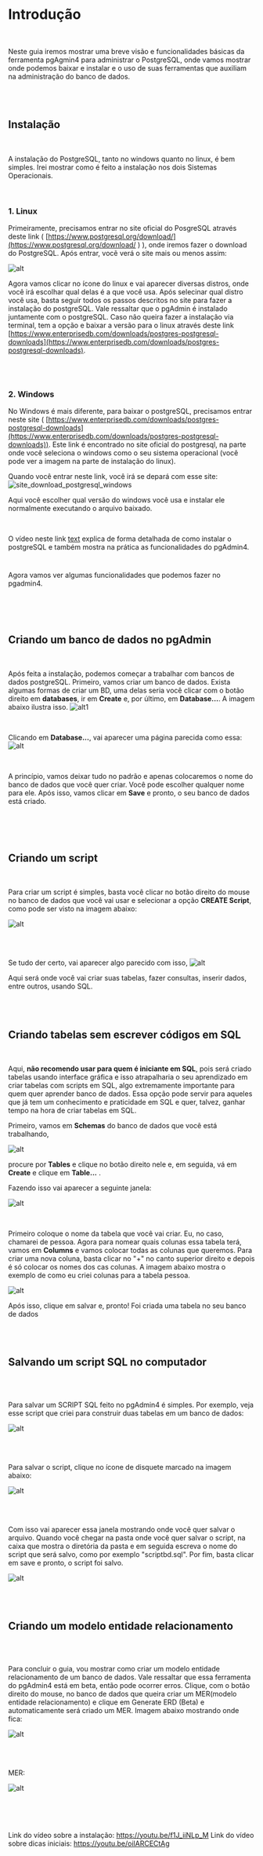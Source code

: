 <p>

<h1>Introdução</h1> 

</p>

<br>

<p>

Neste guia iremos mostrar uma breve visão e funcionalidades básicas da ferramenta pgAgmin4 para administrar o PostgreSQL, onde vamos mostrar onde podemos baixar e instalar e o uso de suas ferramentas que auxiliam na administração do banco de dados.

<br>
<br>

## Instalação

<br>


A instalação do PostgreSQL, tanto no windows quanto no linux, é bem simples. Irei mostrar como é feito a instalação nos dois Sistemas Operacionais.

<br>
 
### 1. Linux
Primeiramente, precisamos entrar no site oficial do PosgreSQL através deste link ( [https://www.postgresql.org/download/](https://www.postgresql.org/download/ ) ), onde iremos fazer o download do PostgreSQL. Após entrar, vocẽ verá o site mais ou menos assim:

![alt](imagens/sitepostgresqllinux.png)

Agora vamos clicar no ícone do linux e vai aparecer diversas distros, onde você irá escolhar qual delas é a que você usa. Após selecinar qual distro você usa, basta seguir todos os passos descritos no site para fazer a instalação do postgreSQL. Vale ressaltar que o pgAdmin é instalado juntamente com o postgreSQL. Caso não queira fazer a instalação via terminal, tem a opção e baixar a versão para o linux através deste link [https://www.enterprisedb.com/downloads/postgres-postgresql-downloads](https://www.enterprisedb.com/downloads/postgres-postgresql-downloads).
    
<br>
<br>

### 2. Windows
No Windows é mais diferente, para baixar o postgreSQL, precisamos entrar neste site ( [https://www.enterprisedb.com/downloads/postgres-postgresql-downloads](https://www.enterprisedb.com/downloads/postgres-postgresql-downloads)). Este link é encontrado no site oficial do postgresql, na parte onde você seleciona o windows como o seu sistema operacional (você pode ver a imagem na parte de instalação do linux).

<p> 

Quando você entrar neste link, você irá se depará com esse site: ![site_download_postgresql_windows](imagens/downloadpostgresqlwindows.png)

Aqui você escolher qual versão do windows você usa e instalar ele normalmente executando o arquivo baixado.
</p>
 
<br>

O vídeo neste link [text](https://link) explica de forma detalhada de como instalar o postgreSQL e também mostra na prática as funcionalidades do pgAdmin4.

 #
Agora vamos ver algumas funcionalidades que podemos fazer no pgadmin4.  

<br>
<br>
<br>

## Criando um banco de dados no pgAdmin

<br>

Após feita a instalação, podemos começar a trabalhar com bancos de dados postgreSQL. Primeiro, vamos criar um banco de dados. Exista algumas formas de criar um BD, uma delas seria você clicar com o botão direito em **databases**, ir em **Create** e, por último, em **Database...**. A imagem abaixo ilustra isso.
![alt1](imagens/criarbd1.png)

<br>


Clicando em **Database...**, vai aparecer uma página parecida como essa:
![alt](imagens/criarbd2.png)

<br>

A princípio, vamos deixar tudo no padrão e apenas colocaremos o nome do banco de dados que você quer criar. Você pode escolher qualquer nome para ele. Após isso, vamos clicar em **Save** e pronto, o seu banco de dados está criado.

<br>
<br>
<br>

## Criando um script 

<br>

Para criar um script é simples, basta você clicar no botão direito do mouse no banco de dados que você vai usar e selecionar a opção **CREATE Script**, como pode ser visto na imagem abaixo:

![alt](imagens/criarscript.png)


<br>
<br>

Se tudo der certo, vai aparecer algo parecido com isso,
![alt](imagens/scriptcriado.png)

Aqui será onde você vai criar suas tabelas, fazer consultas, inserir dados, entre outros, usando SQL.


<br>
<br>

## Criando tabelas sem escrever códigos em SQL

<br>

Aqui, **não recomendo usar para quem é iniciante em SQL**, pois será criado tabelas usando interface gráfica e isso atrapalharia o seu aprendizado em criar tabelas com scripts em SQL, algo extremamente importante para quem quer aprender banco de dados. Essa opção pode servir para aqueles que já tem um conhecimento e praticidade em SQL e quer, talvez, ganhar tempo na hora de criar tabelas em SQL.

<p> 

Primeiro, vamos em **Schemas** do banco de dados que você está trabalhando, 

![alt](imagens/schemas.png)

procure por **Tables** e clique no botão direito nele e, em seguida, vá em **Create** e clique em **Table...** . 

Fazendo isso vai aparecer a seguinte janela:
</p>

![alt](imagens/createtable.png)

<br> 

Primeiro coloque o nome da tabela que você vai criar. Eu, no caso, chamarei de pessoa. Agora para nomear quais colunas essa tabela terá, vamos em **Columns** e vamos colocar todas as colunas que queremos. Para criar uma nova coluna, basta clicar no "+" no canto superior direito e depois é só colocar os nomes dos cas colunas. A imagem abaixo mostra o exemplo de como eu criei colunas para a tabela pessoa. 

![alt](imagens/criandocolunas.png)

Após isso, clique em salvar e, pronto! Foi criada uma tabela no seu banco de dados

<br>
<br>



## Salvando um script SQL no computador

<br>
<br>

Para salvar um SCRIPT SQL feito no pgAdmin4 é simples. Por exemplo, veja esse script que criei para construir duas tabelas em um banco de dados: 

![alt](imagens/codigosql.png)

<br>
<br>

Para salvar o script, clique no ícone de disquete marcado na imagem abaixo:

![alt](imagens/salvarscript.png)

<br>
<br>

Com isso vai aparecer essa janela mostrando onde você quer salvar o arquivo. Quando você chegar na pasta onde você quer salvar o script, na caixa que mostra o diretória da pasta e em seguida escreva o nome do script que será salvo, como por exemplo "scriptbd.sql". Por fim, basta clicar em save e pronto, o script foi salvo.

![alt](imagens/salvarfinal.png)

<br>
<br>

## Criando um modelo entidade relacionamento


<br>
<br>

Para concluir o guia, vou mostrar como criar um modelo entidade relacionamento de um banco de dados. Vale ressaltar que essa ferramenta do pgAdmin4 está em beta, então pode ocorrer erros. Clique, com o botão direito do mouse, no banco de dados que queira criar um MER(modelo entidade relacionamento) e clique em Generate ERD (Beta) e automaticamente será criado um MER. Imagem abaixo mostrando onde fica:

![alt](imagens/mer1.png)


<br>
<br>


MER:

![alt](imagens/merfinal.png)


<br>
<br>
<br>

Link do vídeo sobre a instalação: https://youtu.be/f1J_iiNLp_M
Link do vídeo sobre dicas iniciais: https://youtu.be/oilARCECtAg
